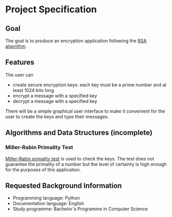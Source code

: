 # Project Specification

## Goal

The goal is to produce an encryption application following the [RSA algorithm](https://en.wikipedia.org/wiki/RSA_(cryptosystem)).

## Features

The user can
* create secure encryption keys: each key must be a prime number and at least 1024 bits long
* encrypt a message with a specified key
* decrypt a message with a specified key

There will be a simple graphical user interface to make it convenient for the user to create the keys and type their messages.

## Algorithms and Data Structures (incomplete)

### Miller-Rabin Primality Test 
[Miller-Rabin primality test](https://en.wikipedia.org/wiki/Miller%E2%80%93Rabin_primality_test) is used to check the keys.
The test does not guarantee the primality of a number but the level of certainty is high enough for the purposes of this application.

## Requested Background Information

* Programming language: Python
* Documentation language: English 
* Study programme: Bachelor's Programme in Computer Science
